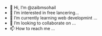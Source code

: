 - 👋 Hi, I’m @zaibmsohail
- 👀 I’m interested in free lancering...
- 🌱 I’m currently learning web developmint ...
- 💞️ I’m looking to collaborate on ...
- 📫 How to reach me ...

<!---
zaibmsohail/zaibmsohail is a ✨ special ✨ repository because its `README.md` (this file) appears on your GitHub profile.
You can click the Preview link to take a look at your changes.
--->
